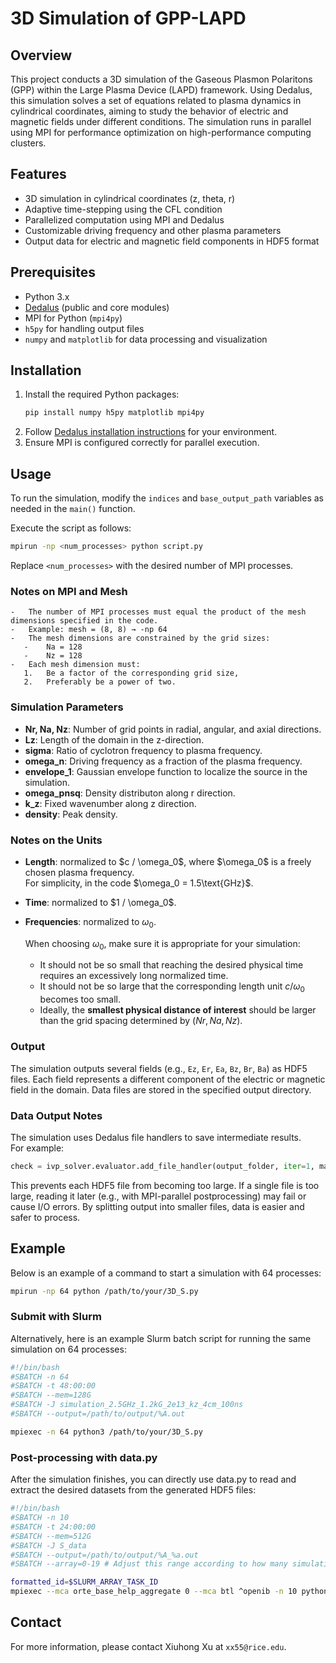 # 3D Simulation of GPP-LAPD

## Overview
This project conducts a 3D simulation of the Gaseous Plasmon Polaritons (GPP) within the Large Plasma Device (LAPD) framework. Using Dedalus, this simulation solves a set of equations related to plasma dynamics in cylindrical coordinates, aiming to study the behavior of electric and magnetic fields under different conditions. The simulation runs in parallel using MPI for performance optimization on high-performance computing clusters.

## Features
- 3D simulation in cylindrical coordinates (z, theta, r)
- Adaptive time-stepping using the CFL condition
- Parallelized computation using MPI and Dedalus
- Customizable driving frequency and other plasma parameters
- Output data for electric and magnetic field components in HDF5 format

## Prerequisites
- Python 3.x
- [Dedalus](https://dedalus-project.readthedocs.io/en/latest/) (public and core modules)
- MPI for Python (`mpi4py`)
- `h5py` for handling output files
- `numpy` and `matplotlib` for data processing and visualization

## Installation
1. Install the required Python packages:
   ```bash
   pip install numpy h5py matplotlib mpi4py
   ```
2. Follow [Dedalus installation instructions](https://dedalus-project.readthedocs.io/en/latest/) for your environment.
3. Ensure MPI is configured correctly for parallel execution.

## Usage
To run the simulation, modify the `indices` and `base_output_path` variables as needed in the `main()` function.

Execute the script as follows:
```bash
mpirun -np <num_processes> python script.py
```
Replace `<num_processes>` with the desired number of MPI processes.

### Notes on MPI and Mesh

	-	The number of MPI processes must equal the product of the mesh dimensions specified in the code.
	-	Example: mesh = (8, 8) → -np 64
	-	The mesh dimensions are constrained by the grid sizes:
	   -	Na = 128
	   -	Nz = 128
	-	Each mesh dimension must:
	   1.	Be a factor of the corresponding grid size,
	   2.	Preferably be a power of two.
	


### Simulation Parameters
- **Nr, Na, Nz**: Number of grid points in radial, angular, and axial directions.
- **Lz**: Length of the domain in the z-direction.
- **sigma**: Ratio of cyclotron frequency to plasma frequency.
- **omega_n**: Driving frequency as a fraction of the plasma frequency.
- **envelope_1**: Gaussian envelope function to localize the source in the simulation.
- **omega_pnsq**: Density distributon along r direction.
- **k_z**: Fixed wavenumber along z direction.
- **density**: Peak density.

### Notes on the Units
- **Length**: normalized to $c / \omega_0\$, where $\omega_0\$ is a freely chosen plasma frequency.  
  For simplicity, in the code $\omega_0 = 1.5\text{GHz}\$.  
- **Time**: normalized to $1 / \omega_0\$.
- **Frequencies**: normalized to $\omega_0$. 

   When choosing $\omega_0$, make sure it is appropriate for your simulation:  

   - It should not be so small that reaching the desired physical time requires an excessively long normalized time.  
   - It should not be so large that the corresponding length unit $c / \omega_0$ becomes too small.  
   - Ideally, the **smallest physical distance of interest** should be larger than the grid spacing determined by $(Nr, Na, Nz)$.
### Output
The simulation outputs several fields (e.g., `Ez`, `Er`, `Ea`, `Bz`, `Br`, `Ba`) as HDF5 files. Each field represents a different component of the electric or magnetic field in the domain. Data files are stored in the specified output directory.
### Data Output Notes

The simulation uses Dedalus file handlers to save intermediate results.  
For example:

```python
check = ivp_solver.evaluator.add_file_handler(output_folder, iter=1, max_writes=500)
```
This prevents each HDF5 file from becoming too large.
If a single file is too large, reading it later (e.g., with MPI-parallel postprocessing) may fail or cause I/O errors.
By splitting output into smaller files, data is easier and safer to process.
## Example
Below is an example of a command to start a simulation with 64 processes:
```bash
mpirun -np 64 python /path/to/your/3D_S.py
```
### Submit with Slurm
Alternatively, here is an example Slurm batch script for running the same simulation on 64 processes:
```BASH
#!/bin/bash
#SBATCH -n 64
#SBATCH -t 48:00:00
#SBATCH --mem=128G
#SBATCH -J simulation_2.5GHz_1.2kG_2e13_kz_4cm_100ns
#SBATCH --output=/path/to/output/%A.out

mpiexec -n 64 python3 /path/to/your/3D_S.py
```
### Post-processing with data.py

After the simulation finishes, you can directly use data.py to read and extract the desired datasets from the generated HDF5 files:
```bash
#!/bin/bash
#SBATCH -n 10
#SBATCH -t 24:00:00
#SBATCH --mem=512G
#SBATCH -J S_data
#SBATCH --output=/path/to/output/%A_%a.out
#SBATCH --array=0-19 # Adjust this range according to how many simulation indices you have run

formatted_id=$SLURM_ARRAY_TASK_ID
mpiexec --mca orte_base_help_aggregate 0 --mca btl ^openib -n 10 python3 /path/to/data.py $formatted_id
```
## Contact
For more information, please contact Xiuhong Xu at `xx55@rice.edu`.

